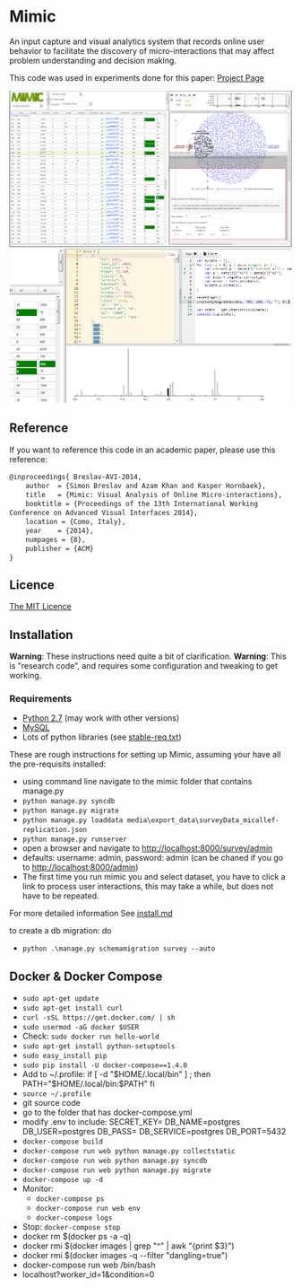 # Mimic

An input capture and visual analytics system that records online user behavior to facilitate the discovery of micro-interactions that may affect problem understanding and decision making.

This code was used in experiments done for this paper: [Project Page](http://autodeskresearch.com/publications/mimic)

![screenshot](https://github.com/sbreslav/mimic/raw/master/docs/screenshot.png)
![screenshot2](https://github.com/sbreslav/mimic/raw/master/docs/screenshot2.png)

## Reference

If you want to reference this code in an academic paper, please use this reference:
	
	@inproceedings{ Breslav-AVI-2014,
		author  = {Simon Breslav and Azam Khan and Kasper Hornbaek},
		title   = {Mimic: Visual Analysis of Online Micro-interactions},
		booktitle = {Proceedings of the 13th International Working Conference on Advanced Visual Interfaces 2014},
		location = {Como, Italy},
		year    = {2014},
		numpages = {8},
		publisher = {ACM}
	}

## Licence

[The MIT Licence](https://github.com/sbreslav/mimic/blob/master/LICENSE)

## Installation
**Warning**: These instructions need quite a bit of clarification.
**Warning**: This is "research code", and requires some configuration and tweaking to get working.

### Requirements

* [Python 2.7](https://www.python.org/download/releases/2.7.6) (may work with other versions) 
* [MySQL](http://dev.mysql.com/downloads/mysql/)
* Lots of python libraries (see [stable-req.txt](https://github.com/sbreslav/mimic/blob/master/stable-req.txt))

These are rough instructions for setting up Mimic, assuming your have all the pre-requisits installed:
- using command line navigate to the mimic folder that contains manage.py
- ``python manage.py syncdb``
- ``python manage.py migrate``
- ``python manage.py loaddata media\export_data\surveyData_micallef-replication.json``
- ``python manage.py runserver``
- open a browser and navigate to [http://localhost:8000/survey/admin](http://localhost:8000/survey/admin)
- defaults: username: admin, password: admin (can be chaned if you go to [http://localhost:8000/admin](http://localhost:8000/admin))
- The first time you run mimic you and select dataset, you have to click a link to process user interactions, this may take a while, but does not have to be repeated.


For more detailed information See [install.md](https://github.com/sbreslav/mimic/blob/master/install.md)

to create a db migration: do
- ``python .\manage.py schemamigration survey --auto``

## Docker & Docker Compose
* `sudo apt-get update`
* `sudo apt-get install curl`
* `curl -sSL https://get.docker.com/ | sh`
* `sudo usermod -aG docker $USER`
* Check: `sudo docker run hello-world`
* `sudo apt-get install python-setuptools`
* `sudo easy_install pip`
* `sudo pip install -U docker-compose==1.4.0`
* Add to ~/.profile:
  if [ -d "$HOME/.local/bin" ] ; then
  	PATH="$HOME/.local/bin:$PATH"
  fi
* `source ~/.profile`
* git source code
* go to the folder that has docker-compose.yml
* modify .env to include:
	SECRET_KEY=<key>
	DB_NAME=postgres
	DB_USER=postgres
	DB_PASS=<pass>
	DB_SERVICE=postgres
	DB_PORT=5432
* `docker-compose build`
* `docker-compose run web python manage.py collectstatic`
* `docker-compose run web python manage.py syncdb`
* `docker-compose run web python manage.py migrate`
* `docker-compose up -d`
* Monitor:
	* `docker-compose ps`
	* `docker-compose run web env`
	* `docker-compose logs`
* Stop: `docker-compose stop`
* docker rm $(docker ps -a -q)
* docker rmi $(docker images | grep "^<none>" | awk "{print $3}")
* docker rmi $(docker images -q --filter "dangling=true")
* docker-compose run web /bin/bash
* localhost?worker_id=1&condition=0
